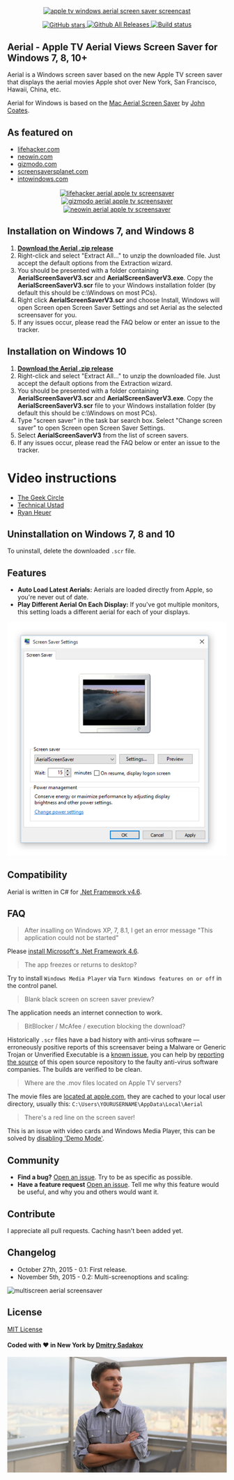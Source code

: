 <p align="center">
<a href="https://github.com/cDima/Aerial" target="_blank">
<img align="center" alt="apple tv windows aerial screen saver screencast" src="https://github.com/cDima/Aerial/raw/master/imgs/win.gif" />
</a>
</p>

<p align="center">
<a href="https://github.com/cDima/Aerial/stargazers" target="_blank">
<img align="center" alt="GitHub stars" src="https://img.shields.io/github/stars/cDima/Aerial.svg" />
</a>
<a href="https://github.com/cDima/Aerial/releases" target="_blank">
<img alt="Github All Releases" src="https://img.shields.io/github/downloads/cdima/aerial/total.svg?maxAge=2592000" />
</a>
<a href="https://ci.appveyor.com/project/cDima/aerial" target="_blank">
<img alt="Build status" src="https://ci.appveyor.com/api/projects/status/stpj3okbjpftjsad?svg=true" />
</a>
</p>

## Aerial - Apple TV Aerial Views Screen Saver for Windows 7, 8, 10+
Aerial is a Windows screen saver based on the new Apple TV screen saver that displays the aerial movies Apple shot over New York, San Francisco, Hawaii, China, etc.

Aerial for Windows is based on the [Mac Aerial Screen Saver](https://github.com/JohnCoates/Aerial) by [John Coates](https://github.com/JohnCoates).

## As featured on  

* <a href="http://lifehacker.com/get-the-apple-tvs-breathtaking-aerial-screensaver-on-ma-1790533201" target="_blank">lifehacker.com</a>
* <a href="https://www.neowin.net/news/download-aerial---apple-tv-aerial-views-screen-saver-for-windows" target="_blank">neowin.com</a>
* <a href="http://fieldguide.gizmodo.com/get-apple-tvs-new-screensavers-on-any-windows-pc-or-mac-1741804379" target="_blank">gizmodo.com</a>
* <a href="https://www.screensaversplanet.com/screensavers/apple-tv-aerial-views-827/" target="_blank">screensaversplanet.com</a>
* <a href="http://www.intowindows.com/get-new-apple-tv-aerial-screen-saver-in-windows-10-8-7/" target="_blank">intowindows.com</a>

<p align="center">
<a href="http://lifehacker.com/get-the-apple-tvs-breathtaking-aerial-screensaver-on-ma-1790533201" target="_blank">
<img align="center" alt="lifehacker aerial apple tv screensaver" src="http://advertising.gawker.com/assets/img/resources/lifehacker.png" />
</a>
<a href="http://fieldguide.gizmodo.com/get-apple-tvs-new-screensavers-on-any-windows-pc-or-mac-1741804379" target="_blank">
<img align="center" alt="gizmodo aerial apple tv screensaver" src="http://advertising.gawker.com/assets/img/resources/gizmodo.png" /></a>
<a href="https://www.neowin.net/news/download-aerial---apple-tv-aerial-views-screen-saver-for-windows" target="_blank">
<img align="center" alt="neowin aerial apple tv screensaver" src="https://upload.wikimedia.org/wikipedia/en/1/11/Neowin_Logo_1.png" /></a>
</p>

## Installation on Windows 7, and Windows 8

1. **[Download the Aerial .zip release](https://github.com/cDima/Aerial/releases)**
2. Right-click and select "Extract All..." to unzip the downloaded file. Just accept the default options from the Extraction wizard.
3. You should be presented with a folder containing **AerialScreenSaverV3.scr**  and **AerialScreenSaverV3.exe**. Copy the **AerialScreenSaverV3.scr** file to your Windows installation folder (by default this should be c:\Windows on most PCs).
4. Right click **AerialScreenSaverV3.scr** and choose Install, Windows will open Screen open Screen Saver Settings and set Aerial as the selected screensaver for you.
5. If any issues occur, please read the FAQ below or enter an issue to the tracker.

## Installation on Windows 10

1. **[Download the Aerial .zip release](https://github.com/cDima/Aerial/releases)**
2. Right-click and select "Extract All..." to unzip the downloaded file. Just accept the default options from the Extraction wizard.
3. You should be presented with a folder containing **AerialScreenSaverV3.scr**  and **AerialScreenSaverV3.exe**. Copy the **AerialScreenSaverV3.scr** file to your Windows installation folder (by default this should be c:\Windows on most PCs).
4. Type "screen saver" in the task bar search box. Select "Change screen saver" to open Screen open Screen Saver Settings.
5. Select **AerialScreenSaverV3** from the list of screen savers.
6. If any issues occur, please read the FAQ below or enter an issue to the tracker.

# Video instructions

* [The Geek Circle](https://www.youtube.com/watch?v=8fTiSQgb8Io)
* [Technical Ustad](https://www.youtube.com/watch?v=UZzyJhMoj_k)
* [Ryan Heuer](https://www.youtube.com/watch?v=cHy36rfocQo)

## Uninstallation on Windows 7, 8 and 10

To uninstall, delete the downloaded `.scr` file.

## Features
* **Auto Load Latest Aerials:** Aerials are loaded directly from Apple, so you're never out of date.
* **Play Different Aerial On Each Display:** If you've got multiple monitors, this setting loads a different aerial for each of your displays.

![windows aerial screen saver settings](imgs/settings.png)

## Compatibility
Aerial is written in C# for [.Net Framework v4.6](https://www.microsoft.com/en-us/download/details.aspx?id=48130).

## FAQ

> After insalling on Windows XP, 7, 8.1, I get an error message "This application could not be started"

Please [install Microsoft's .Net Framework 4.6](https://support.microsoft.com/en-us/kb/2715633).

> The app freezes or returns to desktop?

Try to install `Windows Media Player` via `Turn Windows features on or off` in the control panel.

> Blank black screen on screen saver preview?

The application needs an internet connection to work.

> BitBlocker / McAfee / execution blocking the download?

Historically `.scr` files have a bad history with anti-virus software — erroneously positive reports of this screensaver being a Malware or Generic Trojan or Unverified Executable is a [known issue](https://github.com/cDima/Aerial/issues/9), you can help by [reporting the source](https://www.opswat.com/blog/what-do-i-do-if-engine-detects-my-safe-file-threat) of this open source repository to the faulty anti-virus software companies. The builds are verified to be clean.

> Where are the .mov files located on Apple TV servers?

The movie files are [located at apple.com](https://github.com/cDima/Aerial/issues/55), they are cached to your local user directory, usually this: `C:\Users\YOURUSERNAME\AppData\Local\Aerial` 

> There's a red line on the screen saver!

This is an issue with video cards and  Windows Media Player, this can be solved by [disabling 'Demo Mode'](https://github.com/cDima/Aerial/issues/71#issuecomment-250318463).

## Community
- **Find a bug?** [Open an issue](https://github.com/cdima/Aerial/issues/new). Try to be as specific as possible.
- **Have a feature request** [Open an issue](https://github.com/cdima/Aerial/issues/new). Tell me why this feature would be useful, and why you and others would want it.

## Contribute
I appreciate all pull requests. Caching hasn't been added yet.

## Changelog

- October 27th, 2015 - 0.1: First release.
- November 5th, 2015 - 0.2: Multi-screenoptions and scaling:

![multiscreen aerial screensaver](imgs/multiscreen.gif)

## License
[MIT License](https://raw.githubusercontent.com/JohnCoates/Aerial/master/LICENSE)


#### Coded with :heart: in New York by [Dmitry Sadakov](http://sadakov.com/)

![Dmtiry Sadakov](imgs/dmitrysadakov.jpg)
